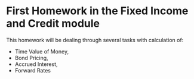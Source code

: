 # First Homework in the Fixed Income and Credit module  

This homework  will be dealing through several tasks with calculation of:  
- Time Value of Money,  
- Bond Pricing,  
- Accrued Interest,  
- Forward Rates